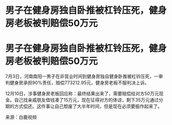 # 男子在健身房独自卧推被杠铃压死，健身房老板被判赔偿50万元

# 男子在健身房独自卧推被杠铃压死，健身房老板被判赔偿50万元

7月3日，河南南阳一男子在非营业时间到健身房独自健身卧推被杠铃压死，一审判健身房承担90%责任，赔偿773212.95元，健身房老板不服判决上诉。

12月10日，涉事健身房老板回应称：最终结果出来了，需要赔偿给对方50万元现金。自己找亲戚朋友借钱凑了15万元，现在征得对方的体谅，剩下35万元通过分期的方式偿还。这件事让自己颓废了大半年时间，但是现在必须要振作起来了。

来源：白鹿视频

